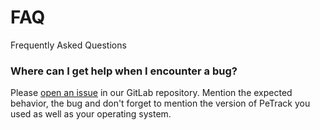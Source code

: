 # FAQ

Frequently Asked Questions

### Where can I get help when I encounter a bug?
Please [open an issue](https://jugit.fz-juelich.de/ped-dyn-emp/petrack/-/issues/new) in our GitLab repository. Mention the expected behavior, the bug and don't forget to mention the version of PeTrack you used as well as your operating system.

<!--
### How can I contact the authors?

We can be contacted via the email-address `petrack (at) fz-juelich.de`. Feel free to contact us for advice on experiment setups and similar. However, if your enquiry is about a bug, please [open an issue](https://jugit.fz-juelich.de/ped-dyn-emp/petrack/-/issues/new) instead.
-->